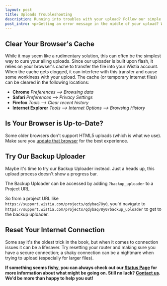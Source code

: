 ```yaml
---
layout: post
title: Uploads Troubleshooting
description: Running into troubles with your upload? Follow our simple troubleshooting guide to get your uploads working again in no time!
post_intro: <p>Getting an error message in the middle of your upload? We know, we're not fans of it either. While upload errors can throw a wrench into any awesome Wistia session, 99% of the time they can be fixed with a few simple measures. Whew! Follow these steps and you'll be uploading videos in no time.</p>
---
```


## Clear Your Browser's Cache

While it may seem like a rudimentary solution, this can often be the simplest way to cure your ailing     uploads. Since our uploader is built upon flash, it relies on your browser's cache to transfer the file into your Wistia account. When the cache gets clogged, it can interfere with this transfer and cause some wonkiness with your upload. The cache (or temporary internet files) can be cleared in the following locations:

  * **Chrome** *Preferences --> Browsing data*
  * **Safari** *Preferences --> Privacy Settings*
  * **Firefox** *Tools --> Clear recent history*
  * **Internet Explorer** *Tools --> Internet Options --> Browsing History*

## Is Your Browser is Up-to-Date?

Some older browsers don't support HTML5 uploads (which is what we use). Make
sure you [update that browser](http://browsehappy.com/) for the best experience.

## Try Our Backup Uploader

Maybe it's time to try our Backup Uploader instead. Just a heads up, this upload
 process doesn't show a progress bar.

The Backup Uploader can be accessed by adding `?backup_uploader` to a Project
URL.

So from a project URL like `https://support.wistia.com/projects/qdybaq78y0`, you'd
navigate to `https://support.wistia.com/projects/qdybaq78y0?backup_uploader` to
get to the backup uploader.

## Reset Your Internet Connection

Some say it's the oldest trick in the book, but when it comes to connection issues it can be a lifesaver. Try resetting your router and making sure you have a secure connection; a shaky connection can be a nightmare when trying to upload (especially for larger files).

**If something seems fishy, you can always check out our <a href="http://status.wistia.com/">Status Page</a> for more information about what might be going on. Still no luck? [Contact us](http://wistia.com/support/contact). We'd be more than happy to help you out!**
